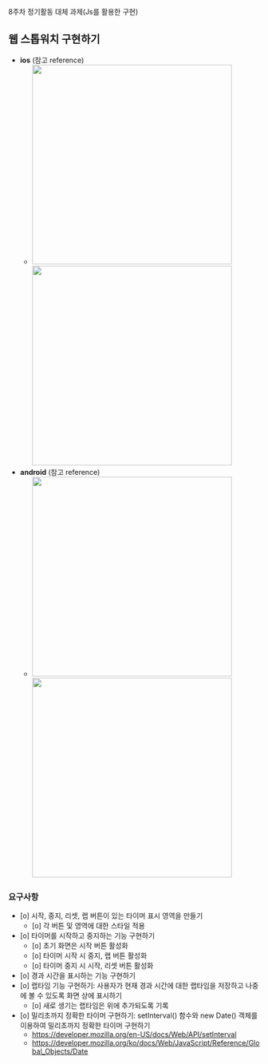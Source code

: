  8주차 정기활동 대체 과제(Js를 활용한 구현)

## 웹 스톱워치 구현하기

- **ios** (참고 reference)
  - <img src="https://user-images.githubusercontent.com/106325839/235596078-0dafce73-db94-45ef-8308-96a30c21d107.png" height = "400px"> <img src="https://user-images.githubusercontent.com/106325839/235596562-a249f0c8-9d7c-401c-b1f3-1c386cbf24b8.png" height = "400px">
- **android** (참고 reference)
  - <img src="https://user-images.githubusercontent.com/106325839/235596713-1260b4ba-b6f3-4eec-af8c-7e31c0d6c052.jpeg" height="400px"> <img src="https://user-images.githubusercontent.com/106325839/235596690-cc2de5d6-db42-483f-8cc6-388236e2776d.jpeg" height="400px">
### 요구사항
- [o] 시작, 중지, 리셋, 랩 버튼이 있는 타이머 표시 영역을 만들기
  - [o] 각 버튼 및 영역에 대한 스타일 적용
- [o] 타이머를 시작하고 중지하는 기능 구현하기
  - [o] 초기 화면은 시작 버튼 활성화
  - [o] 타이머 시작 시 중지, 랩 버튼 활성화
  - [o] 타이머 중지 시 시작, 리셋 버튼 활성화
- [o] 경과 시간을 표시하는 기능 구현하기 
- [o] 랩타임 기능 구현하기: 사용자가 현재 경과 시간에 대한 랩타임을 저장하고 나중에 볼 수 있도록 화면 상에 표시하기
  - [o] 새로 생기는 랩타임은 위에 추가되도록 기록
- [o] 밀리초까지 정확한 타이머 구현하기: setInterval() 함수와 new Date() 객체를 이용하여 밀리초까지 정확한 타이머 구현하기
  - https://developer.mozilla.org/en-US/docs/Web/API/setInterval
  - https://developer.mozilla.org/ko/docs/Web/JavaScript/Reference/Global_Objects/Date
